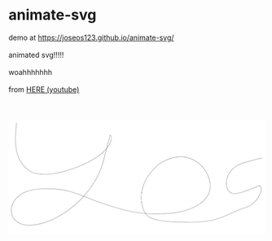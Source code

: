 # animate-svg
demo at https://joseos123.github.io/animate-svg/<br></br>
animated svg!!!!!<br></br>
woahhhhhhh<br></br>
from [HERE (youtube)](https://www.youtube.com/watch?v=LuWdeuPMHps)<br></br>
<br></br>
![1](https://raw.githubusercontent.com/Joseos123/animate-svg/main/owo.gif)
